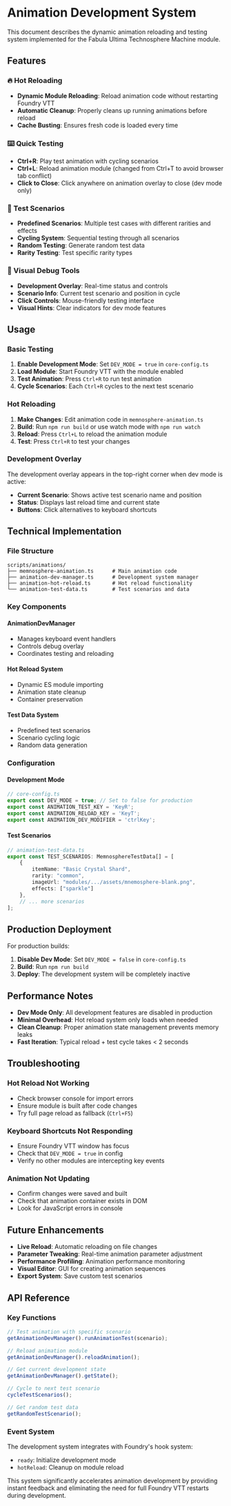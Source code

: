 # Animation Development System

This document describes the dynamic animation reloading and testing system implemented for the Fabula Ultima Technosphere Machine module.

## Features

### 🔥 Hot Reloading
- **Dynamic Module Reloading**: Reload animation code without restarting Foundry VTT
- **Automatic Cleanup**: Properly cleans up running animations before reload
- **Cache Busting**: Ensures fresh code is loaded every time

### ⌨️ Quick Testing
- **Ctrl+R**: Play test animation with cycling scenarios
- **Ctrl+L**: Reload animation module (changed from Ctrl+T to avoid browser tab conflict)
- **Click to Close**: Click anywhere on animation overlay to close (dev mode only)

### 🎯 Test Scenarios
- **Predefined Scenarios**: Multiple test cases with different rarities and effects
- **Cycling System**: Sequential testing through all scenarios
- **Random Testing**: Generate random test data
- **Rarity Testing**: Test specific rarity types

### 🎨 Visual Debug Tools
- **Development Overlay**: Real-time status and controls
- **Scenario Info**: Current test scenario and position in cycle
- **Click Controls**: Mouse-friendly testing interface
- **Visual Hints**: Clear indicators for dev mode features

## Usage

### Basic Testing
1. **Enable Development Mode**: Set `DEV_MODE = true` in `core-config.ts`
2. **Load Module**: Start Foundry VTT with the module enabled
3. **Test Animation**: Press `Ctrl+R` to run test animation
4. **Cycle Scenarios**: Each `Ctrl+R` cycles to the next test scenario

### Hot Reloading
1. **Make Changes**: Edit animation code in `memnosphere-animation.ts`
2. **Build**: Run `npm run build` or use watch mode with `npm run watch`
3. **Reload**: Press `Ctrl+L` to reload the animation module
4. **Test**: Press `Ctrl+R` to test your changes

### Development Overlay
The development overlay appears in the top-right corner when dev mode is active:
- **Current Scenario**: Shows active test scenario name and position
- **Status**: Displays last reload time and current state
- **Buttons**: Click alternatives to keyboard shortcuts

## Technical Implementation

### File Structure
```
scripts/animations/
├── memnosphere-animation.ts      # Main animation code
├── animation-dev-manager.ts      # Development system manager
├── animation-hot-reload.ts       # Hot reload functionality
└── animation-test-data.ts        # Test scenarios and data
```

### Key Components

#### AnimationDevManager
- Manages keyboard event handlers
- Controls debug overlay
- Coordinates testing and reloading

#### Hot Reload System
- Dynamic ES module importing
- Animation state cleanup
- Container preservation

#### Test Data System
- Predefined test scenarios
- Scenario cycling logic
- Random data generation

### Configuration

#### Development Mode
```typescript
// core-config.ts
export const DEV_MODE = true; // Set to false for production
export const ANIMATION_TEST_KEY = 'KeyR';
export const ANIMATION_RELOAD_KEY = 'KeyT';
export const ANIMATION_DEV_MODIFIER = 'ctrlKey';
```

#### Test Scenarios
```typescript
// animation-test-data.ts
export const TEST_SCENARIOS: MemnosphereTestData[] = [
    {
        itemName: "Basic Crystal Shard",
        rarity: "common",
        imageUrl: "modules/.../assets/mnemosphere-blank.png",
        effects: ["sparkle"]
    },
    // ... more scenarios
];
```

## Production Deployment

For production builds:

1. **Disable Dev Mode**: Set `DEV_MODE = false` in `core-config.ts`
2. **Build**: Run `npm run build`
3. **Deploy**: The development system will be completely inactive

## Performance Notes

- **Dev Mode Only**: All development features are disabled in production
- **Minimal Overhead**: Hot reload system only loads when needed
- **Clean Cleanup**: Proper animation state management prevents memory leaks
- **Fast Iteration**: Typical reload + test cycle takes < 2 seconds

## Troubleshooting

### Hot Reload Not Working
- Check browser console for import errors
- Ensure module is built after code changes
- Try full page reload as fallback (`Ctrl+F5`)

### Keyboard Shortcuts Not Responding
- Ensure Foundry VTT window has focus
- Check that `DEV_MODE = true` in config
- Verify no other modules are intercepting key events

### Animation Not Updating
- Confirm changes were saved and built
- Check that animation container exists in DOM
- Look for JavaScript errors in console

## Future Enhancements

- **Live Reload**: Automatic reloading on file changes
- **Parameter Tweaking**: Real-time animation parameter adjustment
- **Performance Profiling**: Animation performance monitoring
- **Visual Editor**: GUI for creating animation sequences
- **Export System**: Save custom test scenarios

## API Reference

### Key Functions

```typescript
// Test animation with specific scenario
getAnimationDevManager().runAnimationTest(scenario);

// Reload animation module
getAnimationDevManager().reloadAnimation();

// Get current development state
getAnimationDevManager().getState();

// Cycle to next test scenario
cycleTestScenarios();

// Get random test data
getRandomTestScenario();
```

### Event System

The development system integrates with Foundry's hook system:
- `ready`: Initialize development mode
- `hotReload`: Cleanup on module reload

This system significantly accelerates animation development by providing instant feedback and eliminating the need for full Foundry VTT restarts during development.
